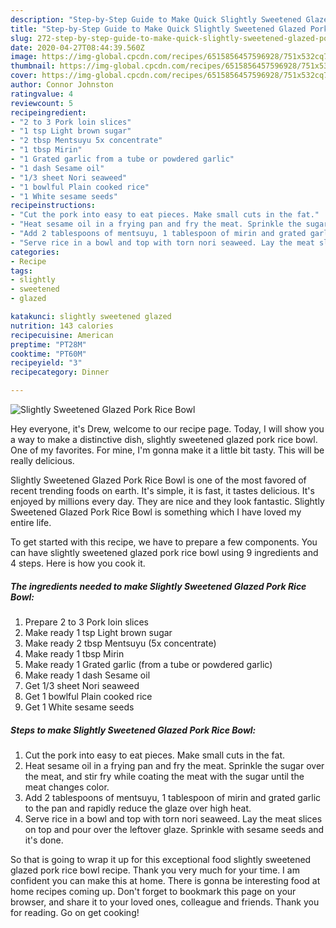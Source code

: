 ```yaml
---
description: "Step-by-Step Guide to Make Quick Slightly Sweetened Glazed Pork Rice Bowl"
title: "Step-by-Step Guide to Make Quick Slightly Sweetened Glazed Pork Rice Bowl"
slug: 272-step-by-step-guide-to-make-quick-slightly-sweetened-glazed-pork-rice-bowl
date: 2020-04-27T08:44:39.560Z
image: https://img-global.cpcdn.com/recipes/6515856457596928/751x532cq70/slightly-sweetened-glazed-pork-rice-bowl-recipe-main-photo.jpg
thumbnail: https://img-global.cpcdn.com/recipes/6515856457596928/751x532cq70/slightly-sweetened-glazed-pork-rice-bowl-recipe-main-photo.jpg
cover: https://img-global.cpcdn.com/recipes/6515856457596928/751x532cq70/slightly-sweetened-glazed-pork-rice-bowl-recipe-main-photo.jpg
author: Connor Johnston
ratingvalue: 4
reviewcount: 5
recipeingredient:
- "2 to 3 Pork loin slices"
- "1 tsp Light brown sugar"
- "2 tbsp Mentsuyu 5x concentrate"
- "1 tbsp Mirin"
- "1 Grated garlic from a tube or powdered garlic"
- "1 dash Sesame oil"
- "1/3 sheet Nori seaweed"
- "1 bowlful Plain cooked rice"
- "1 White sesame seeds"
recipeinstructions:
- "Cut the pork into easy to eat pieces. Make small cuts in the fat."
- "Heat sesame oil in a frying pan and fry the meat. Sprinkle the sugar over the meat, and stir fry while coating the meat with the sugar until the meat changes color."
- "Add 2 tablespoons of mentsuyu, 1 tablespoon of mirin and grated garlic to the pan and rapidly reduce the glaze over high heat."
- "Serve rice in a bowl and top with torn nori seaweed. Lay the meat slices on top and pour over the leftover glaze. Sprinkle with sesame seeds and it&#39;s done."
categories:
- Recipe
tags:
- slightly
- sweetened
- glazed

katakunci: slightly sweetened glazed 
nutrition: 143 calories
recipecuisine: American
preptime: "PT28M"
cooktime: "PT60M"
recipeyield: "3"
recipecategory: Dinner

---
```



![Slightly Sweetened Glazed Pork Rice Bowl](https://img-global.cpcdn.com/recipes/6515856457596928/751x532cq70/slightly-sweetened-glazed-pork-rice-bowl-recipe-main-photo.jpg)

Hey everyone, it's Drew, welcome to our recipe page. Today, I will show you a way to make a distinctive dish, slightly sweetened glazed pork rice bowl. One of my favorites. For mine, I'm gonna make it a little bit tasty. This will be really delicious.



Slightly Sweetened Glazed Pork Rice Bowl is one of the most favored of recent trending foods on earth. It's simple, it is fast, it tastes delicious. It's enjoyed by millions every day. They are nice and they look fantastic. Slightly Sweetened Glazed Pork Rice Bowl is something which I have loved my entire life.


To get started with this recipe, we have to prepare a few components. You can have slightly sweetened glazed pork rice bowl using 9 ingredients and 4 steps. Here is how you cook it.

<!--inarticleads1-->

##### The ingredients needed to make Slightly Sweetened Glazed Pork Rice Bowl:

1. Prepare 2 to 3 Pork loin slices
1. Make ready 1 tsp Light brown sugar
1. Make ready 2 tbsp Mentsuyu (5x concentrate)
1. Make ready 1 tbsp Mirin
1. Make ready 1 Grated garlic (from a tube or powdered garlic)
1. Make ready 1 dash Sesame oil
1. Get 1/3 sheet Nori seaweed
1. Get 1 bowlful Plain cooked rice
1. Get 1 White sesame seeds




<!--inarticleads2-->

##### Steps to make Slightly Sweetened Glazed Pork Rice Bowl:

1. Cut the pork into easy to eat pieces. Make small cuts in the fat.
1. Heat sesame oil in a frying pan and fry the meat. Sprinkle the sugar over the meat, and stir fry while coating the meat with the sugar until the meat changes color.
1. Add 2 tablespoons of mentsuyu, 1 tablespoon of mirin and grated garlic to the pan and rapidly reduce the glaze over high heat.
1. Serve rice in a bowl and top with torn nori seaweed. Lay the meat slices on top and pour over the leftover glaze. Sprinkle with sesame seeds and it&#39;s done.




So that is going to wrap it up for this exceptional food slightly sweetened glazed pork rice bowl recipe. Thank you very much for your time. I am confident you can make this at home. There is gonna be interesting food at home recipes coming up. Don't forget to bookmark this page on your browser, and share it to your loved ones, colleague and friends. Thank you for reading. Go on get cooking!
